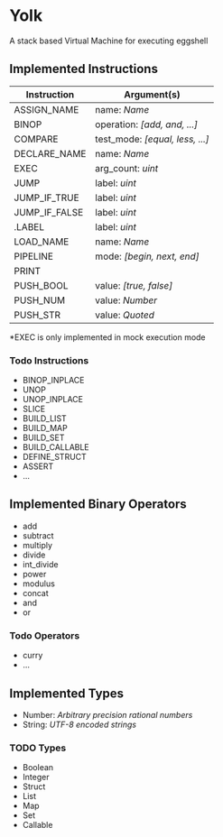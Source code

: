 # Yolk

A stack based Virtual Machine for executing eggshell

## Implemented Instructions

|  Instruction  |            Argument(s)          |
| ------------- | ------------------------------- |
| ASSIGN_NAME   | name: *Name*                    |
| BINOP         | operation: *[add, and, ...]*    |
| COMPARE       | test_mode: *[equal, less, ...]* |
| DECLARE_NAME  | name: *Name*                    |
| EXEC          | arg_count: *uint*               |
| JUMP          | label: *uint*                   |
| JUMP_IF_TRUE  | label: *uint*                   |
| JUMP_IF_FALSE | label: *uint*                   |
| .LABEL        | label: *uint*                   |
| LOAD_NAME     | name: *Name*                    |
| PIPELINE      | mode: *[begin, next, end]*      |
| PRINT         |                                 |
| PUSH_BOOL     | value: *[true, false]*          |
| PUSH_NUM      | value: *Number*                 |
| PUSH_STR      | value: *Quoted*                 |


*EXEC is only implemented in mock execution mode

### Todo Instructions

* BINOP_INPLACE
* UNOP
* UNOP_INPLACE
* SLICE
* BUILD_LIST
* BUILD_MAP
* BUILD_SET
* BUILD_CALLABLE
* DEFINE_STRUCT
* ASSERT
* ...

## Implemented Binary Operators

* add
* subtract
* multiply
* divide
* int_divide
* power
* modulus
* concat
* and
* or

### Todo Operators

* curry
* ...

## Implemented Types

* Number: *Arbitrary precision rational numbers*
* String: *UTF-8 encoded strings*

### TODO Types

* Boolean
* Integer
* Struct
* List
* Map
* Set
* Callable